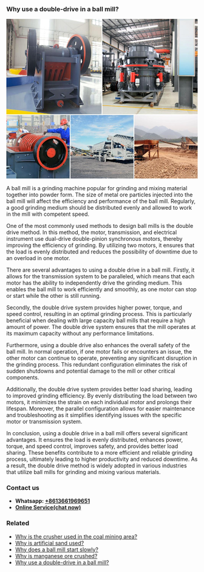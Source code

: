 <h3>Why use a double-drive in a ball mill?</h3><img src='1701671447.jpg' alt=''><p>A ball mill is a grinding machine popular for grinding and mixing material together into powder form. The size of metal ore particles injected into the ball mill will affect the efficiency and performance of the ball mill. Regularly, a good grinding medium should be distributed evenly and allowed to work in the mill with competent speed.</p><p>One of the most commonly used methods to design ball mills is the double drive method. In this method, the motor, transmission, and electrical instrument use dual-drive double-pinion synchronous motors, thereby improving the efficiency of grinding. By utilizing two motors, it ensures that the load is evenly distributed and reduces the possibility of downtime due to an overload in one motor.</p><p>There are several advantages to using a double drive in a ball mill. Firstly, it allows for the transmission system to be paralleled, which means that each motor has the ability to independently drive the grinding medium. This enables the ball mill to work efficiently and smoothly, as one motor can stop or start while the other is still running.</p><p>Secondly, the double drive system provides higher power, torque, and speed control, resulting in an optimal grinding process. This is particularly beneficial when dealing with large capacity ball mills that require a high amount of power. The double drive system ensures that the mill operates at its maximum capacity without any performance limitations.</p><p>Furthermore, using a double drive also enhances the overall safety of the ball mill. In normal operation, if one motor fails or encounters an issue, the other motor can continue to operate, preventing any significant disruption in the grinding process. This redundant configuration eliminates the risk of sudden shutdowns and potential damage to the mill or other critical components.</p><p>Additionally, the double drive system provides better load sharing, leading to improved grinding efficiency. By evenly distributing the load between two motors, it minimizes the strain on each individual motor and prolongs their lifespan. Moreover, the parallel configuration allows for easier maintenance and troubleshooting as it simplifies identifying issues with the specific motor or transmission system.</p><p>In conclusion, using a double drive in a ball mill offers several significant advantages. It ensures the load is evenly distributed, enhances power, torque, and speed control, improves safety, and provides better load sharing. These benefits contribute to a more efficient and reliable grinding process, ultimately leading to higher productivity and reduced downtime. As a result, the double drive method is widely adopted in various industries that utilize ball mills for grinding and mixing various materials.</p><h3>Contact us</h3><ul><li><strong>Whatsapp:&nbsp;<a href="https://wa.me/8613661969651">+8613661969651</a></strong></li><li><a href="https://swt.shibang-china.com/?git&amp;zhl&amp;Why-use-a-double-drive-in-a-ball-mill"><strong>Online Service(chat now)</strong></a></li></ul><h3>Related</h3><ul><li><a href='Why-is-the-crusher-used-in-the-coal-mining-area.md'>Why is the crusher used in the coal mining area?</a></li><li><a href='Why-is-artificial-sand-used.md'>Why is artificial sand used?</a></li><li><a href='Why-does-a-ball-mill-start-slowly.md'>Why does a ball mill start slowly?</a></li><li><a href='Why-is-manganese-ore-crushed.md'>Why is manganese ore crushed?</a></li><li><a href='Why-use-a-double-drive-in-a-ball-mill.md'>Why use a double-drive in a ball mill?</a></li></ul>